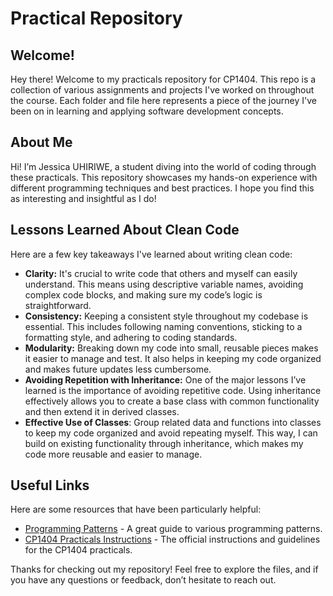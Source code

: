 # Practical Repository

## Welcome!

Hey there! Welcome to my practicals repository for CP1404. This repo is a collection of various assignments and projects I've worked on throughout the course. Each folder and file here represents a piece of the journey I've been on in learning and applying software development concepts.

## About Me

Hi! I’m Jessica UHIRIWE, a student diving into the world of coding through these practicals. This repository showcases my hands-on experience with different programming techniques and best practices. I hope you find this as interesting and insightful as I do!

## Lessons Learned About Clean Code

Here are a few key takeaways I've learned about writing clean code:

- **Clarity:** It's crucial to write code that others and myself can easily understand. This means using descriptive variable names, avoiding complex code blocks, and making sure my code’s logic is straightforward.
- **Consistency:** Keeping a consistent style throughout my codebase is essential. This includes following naming conventions, sticking to a formatting style, and adhering to coding standards.
- **Modularity:** Breaking down my code into small, reusable pieces makes it easier to manage and test. It also helps in keeping my code organized and makes future updates less cumbersome.
- **Avoiding Repetition with Inheritance:** One of the major lessons I’ve learned is the importance of avoiding repetitive code. Using inheritance effectively allows you to create a base class with common functionality and then extend it in derived classes.
- **Effective Use of Classes**:  Group related data and functions into classes to keep my code organized and avoid repeating myself. This way, I can build on existing functionality through inheritance, which makes my code more reusable and easier to manage.
## Useful Links

Here are some resources that have been particularly helpful:

- [Programming Patterns](https://www.w3schools.com/python/) - A great guide to various programming patterns.
- [CP1404 Practicals Instructions](https://github.com/CP1404/Practicals/commit/6ebb66bec9b752e1031b095844cef518e467214b) - The official instructions and guidelines for the CP1404 practicals.

Thanks for checking out my repository! Feel free to explore the files, and if you have any questions or feedback, don’t hesitate to reach out.

